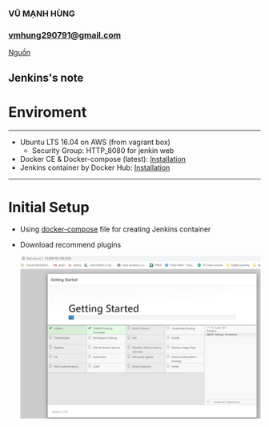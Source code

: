 ### VŨ MẠNH HÙNG
### vmhung290791@gmail.com
[Nguồn](https://google.com)

## Jenkins's note

# Enviroment
---
- Ubuntu LTS 16.04 on AWS (from vagrant box)
    - Security Group: HTTP_8080 for jenkin web
- Docker CE & Docker-compose (latest): [Installation](https://docs.docker.com/engine/install/ubuntu/) 
- Jenkins container by Docker Hub: [Installation](https://hub.docker.com/_/jenkins/)
 
---
# Initial Setup

- Using [docker-compose]($./share/docker-compose.yml) file for creating Jenkins container 
- Download recommend plugins

    <img src="/picture/initial-setup.jpg">
